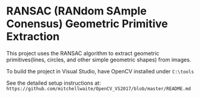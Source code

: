 # RANSAC (RANdom SAmple Conensus) Geometric Primitive Extraction

This project uses the RANSAC algorithm to extract geometric primitives(lines, circles, and other simple geometric shapes) from images.

To build the project in Visual Studio, have OpenCV installed under `C:\tools`

See the detailed setup instructions at:
`https://github.com/mitchellwaite/OpenCV_VS2017/blob/master/README.md`
